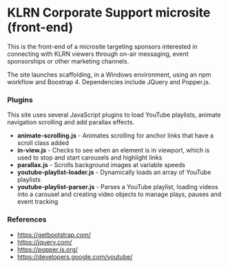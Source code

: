 # KLRN Corporate Support microsite (front-end)  

This is the front-end of a microsite targeting sponsors interested in connecting with KLRN viewers through on-air messaging, event sponsorships or other marketing channels.  

The site launches scaffolding, in a Windows environment, using an npm workflow and Boostrap 4. Dependencies include JQuery and Popper.js.

### Plugins 

This site uses several JavaScript plugins to load YouTube playlists, animate navigation scrolling and add parallax effects.

- **animate-scrolling.js** - Animates scrolling for anchor links that have a scroll class added
- **in-view.js** - Checks to see when an element is in viewport, which is used to stop and start carousels and highlight links 
- **parallax.js** - Scrolls background images at variable speeds 
- **youtube-playlist-loader.js** - Dynamically loads an array of YouTube playlists
- **youtube-playlist-parser.js** - Parses a YouTube playlist, loading videos into a carousel and creating video objects to manage plays, pauses and event tracking

### References

- https://getbootstrap.com/
- https://jquery.com/
- https://popper.js.org/
- https://developers.google.com/youtube/